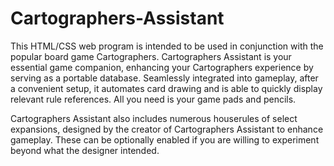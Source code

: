 # Cartographers-Assistant
This HTML/CSS web program is intended to be used in conjunction with the popular board game Cartographers. Cartographers Assistant is your essential game companion, enhancing your Cartographers experience by serving as a portable database. Seamlessly integrated into gameplay, after a convenient setup, it automates card drawing and is able to quickly display relevant rule references. All you need is your game pads and pencils.

Cartographers Assistant also includes numerous houserules of select expansions, designed by the creator of Cartographers Assistant to enhance gameplay. These can be optionally enabled if you are willing to experiment beyond what the designer intended.
